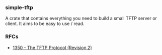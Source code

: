 ### simple-tftp

A crate that contains everything you need to build a small TFTP server or client.
It aims to be easy to use / read. 


### RFCs

- [1350 - The TFTP Protocol (Revision 2)](https://www.rfc-editor.org/rfc/rfc1350)
